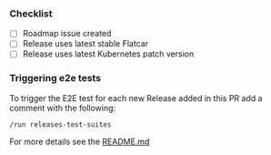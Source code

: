 
<!--
If this is a PR with details for new release please review [Workload Cluster Releases Board](https://github.com/orgs/giantswarm/projects/365)
- if there's an issue for this release open in "Planned" column without team assigned, please use it and try to include requested changes in your release (details of this process can be found [here](https://intranet.giantswarm.io/docs/product/releases/requesting-changes-in-next-platform-release/))
- otherwise create an appropriate ticket for your release in https://github.com/giantswarm/roadmap and add it to the releases board

Ping @sig-product for review of release notes.
--->

### Checklist
- [ ] Roadmap issue created
- [ ] Release uses latest stable Flatcar
- [ ] Release uses latest Kubernetes patch version

### Triggering e2e tests

To trigger the E2E test for each new Release added in this PR add a comment with the following:

`/run releases-test-suites`

For more details see the [README.md](/README.md#running-tests-against-prs)

